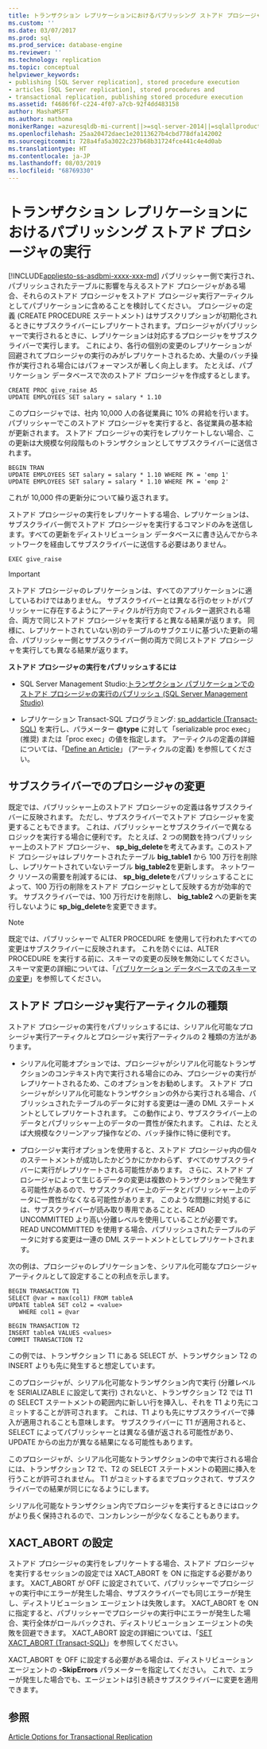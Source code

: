 ```yaml
---
title: トランザクション レプリケーションにおけるパブリッシング ストアド プロシージャの実行 | Microsoft Docs
ms.custom: ''
ms.date: 03/07/2017
ms.prod: sql
ms.prod_service: database-engine
ms.reviewer: ''
ms.technology: replication
ms.topic: conceptual
helpviewer_keywords:
- publishing [SQL Server replication], stored procedure execution
- articles [SQL Server replication], stored procedures and
- transactional replication, publishing stored procedure execution
ms.assetid: f4686f6f-c224-4f07-a7cb-92f4dd483158
author: MashaMSFT
ms.author: mathoma
monikerRange: =azuresqldb-mi-current||>=sql-server-2014||=sqlallproducts-allversions
ms.openlocfilehash: 25aa20472daec1e20113627b4cbd778dfa142002
ms.sourcegitcommit: 728a4fa5a3022c237b68b31724fce441c4e4d0ab
ms.translationtype: HT
ms.contentlocale: ja-JP
ms.lasthandoff: 08/03/2019
ms.locfileid: "68769330"
---
```

# <a name="publishing-stored-procedure-execution-in-transactional-replication"></a>トランザクション レプリケーションにおけるパブリッシング ストアド プロシージャの実行
[!INCLUDE[appliesto-ss-asdbmi-xxxx-xxx-md](../../../includes/appliesto-ss-asdbmi-xxxx-xxx-md.md)]
  パブリッシャー側で実行され、パブリッシュされたテーブルに影響を与えるストアド プロシージャがある場合、それらのストアド プロシージャをストアド プロシージャ実行アーティクルとしてパブリケーションに含めることを検討してください。 プロシージャの定義 (CREATE PROCEDURE ステートメント) はサブスクリプションが初期化されるときにサブスクライバーにレプリケートされます。プロシージャがパブリッシャーで実行されるときに、レプリケーションは対応するプロシージャをサブスクライバーで実行します。 これにより、各行の個別の変更のレプリケーションが回避されてプロシージャの実行のみがレプリケートされるため、大量のバッチ操作が実行される場合にはパフォーマンスが著しく向上します。 たとえば、パブリケーション データベースで次のストアド プロシージャを作成するとします。  
  
```  
CREATE PROC give_raise AS  
UPDATE EMPLOYEES SET salary = salary * 1.10  
```  
  
 このプロシージャでは、社内 10,000 人の各従業員に 10% の昇給を行います。 パブリッシャーでこのストアド プロシージャを実行すると、各従業員の基本給が更新されます。 ストアド プロシージャの実行をレプリケートしない場合、この更新は大規模な何段階ものトランザクションとしてサブスクライバーに送信されます。  
  
```  
BEGIN TRAN  
UPDATE EMPLOYEES SET salary = salary * 1.10 WHERE PK = 'emp 1'  
UPDATE EMPLOYEES SET salary = salary * 1.10 WHERE PK = 'emp 2'  
```  
  
 これが 10,000 件の更新分について繰り返されます。  
  
 ストアド プロシージャの実行をレプリケートする場合、レプリケーションは、サブスクライバー側でストアド プロシージャを実行するコマンドのみを送信します。すべての更新をディストリビューション データベースに書き込んでからネットワークを経由してサブスクライバーに送信する必要はありません。  
  
```  
EXEC give_raise  
```  
  
> [!IMPORTANT]  
>  ストアド プロシージャのレプリケーションは、すべてのアプリケーションに適しているわけではありません。 サブスクライバーとは異なる行のセットがパブリッシャーに存在するようにアーティクルが行方向でフィルター選択される場合、両方で同じストアド プロシージャを実行すると異なる結果が返ります。 同様に、レプリケートされていない別のテーブルのサブクエリに基づいた更新の場合、パブリッシャー側とサブスクライバー側の両方で同じストアド プロシージャを実行しても異なる結果が返ります。  
  
 **ストアド プロシージャの実行をパブリッシュするには**  
  
-   SQL Server Management Studio:[トランザクション パブリケーションでのストアド プロシージャの実行のパブリッシュ (SQL Server Management Studio)](../../../relational-databases/replication/publish/publish-execution-of-stored-procedure-in-transactional-publication.md)  
  
-   レプリケーション Transact-SQL プログラミング: [sp_addarticle &#40;Transact-SQL&#41;](../../../relational-databases/system-stored-procedures/sp-addarticle-transact-sql.md) を実行し、パラメーター **@type** に対して「serializable proc exec」(推奨) または「proc exec」の値を指定します。 アーティクルの定義の詳細については、「[Define an Article](../../../relational-databases/replication/publish/define-an-article.md)」 (アーティクルの定義) を参照してください。  
  
## <a name="modifying-the-procedure-at-the-subscriber"></a>サブスクライバーでのプロシージャの変更  
 既定では、パブリッシャー上のストアド プロシージャの定義は各サブスクライバーに反映されます。 ただし、サブスクライバーでストアド プロシージャを変更することもできます。 これは、パブリッシャーとサブスクライバーで異なるロジックを実行する場合に便利です。 たとえば、2 つの関数を持つパブリッシャー上のストアド プロシージャ、 **sp_big_delete**を考えてみます。このストアド プロシージャはレプリケートされたテーブル **big_table1** から 100 万行を削除し、レプリケートされていないテーブル **big_table2**を更新します。 ネットワーク リソースの需要を削減するには、 **sp_big_delete**をパブリッシュすることによって、100 万行の削除をストアド プロシージャとして反映する方が効率的です。 サブスクライバーでは、100 万行だけを削除し、 **big_table2** への更新を実行しないように **sp_big_delete**を変更できます。  
  
> [!NOTE]  
>  既定では、パブリッシャーで ALTER PROCEDURE を使用して行われたすべての変更はサブスクライバーに反映されます。 これを防ぐには、ALTER PROCEDURE を実行する前に、スキーマの変更の反映を無効にしてください。 スキーマ変更の詳細については、「[パブリケーション データベースでのスキーマの変更](../../../relational-databases/replication/publish/make-schema-changes-on-publication-databases.md)」を参照してください。  
  
## <a name="types-of-stored-procedure-execution-articles"></a>ストアド プロシージャ実行アーティクルの種類  
 ストアド プロシージャの実行をパブリッシュするには、シリアル化可能なプロシージャ実行アーティクルとプロシージャ実行アーティクルの 2 種類の方法があります。  
  
-   シリアル化可能オプションでは、プロシージャがシリアル化可能なトランザクションのコンテキスト内で実行される場合にのみ、プロシージャの実行がレプリケートされるため、このオプションをお勧めします。 ストアド プロシージャがシリアル化可能なトランザクションの外から実行される場合、パブリッシュされたテーブルのデータに対する変更は一連の DML ステートメントとしてレプリケートされます。 この動作により、サブスクライバー上のデータとパブリッシャー上のデータの一貫性が保たれます。 これは、たとえば大規模なクリーンアップ操作などの、バッチ操作に特に便利です。  
  
-   プロシージャ実行オプションを使用すると、ストアド プロシージャ内の個々のステートメントが成功したかどうかにかかわらず、すべてのサブスクライバーに実行がレプリケートされる可能性があります。 さらに、ストアド プロシージャによって生じるデータの変更は複数のトランザクションで発生する可能性があるので、サブスクライバー上のデータとパブリッシャー上のデータに一貫性がなくなる可能性があります。 このような問題に対処するには、サブスクライバーが読み取り専用であることと、READ UNCOMMITTED より高い分離レベルを使用していることが必要です。 READ UNCOMMITTED を使用する場合、パブリッシュされたテーブルのデータに対する変更は一連の DML ステートメントとしてレプリケートされます。  
  
 次の例は、プロシージャのレプリケーションを、シリアル化可能なプロシージャ アーティクルとして設定することの利点を示します。  
  
```  
BEGIN TRANSACTION T1  
SELECT @var = max(col1) FROM tableA  
UPDATE tableA SET col2 = <value>   
   WHERE col1 = @var   
  
BEGIN TRANSACTION T2  
INSERT tableA VALUES <values>  
COMMIT TRANSACTION T2  
```  
  
 この例では、トランザクション T1 にある SELECT が、トランザクション T2 の INSERT よりも先に発生すると想定しています。  
  
 このプロシージャが、シリアル化可能なトランザクション内で実行 (分離レベルを SERIALIZABLE に設定して実行) されないと、トランザクション T2 では T1 の SELECT ステートメントの範囲内に新しい行を挿入し、それを T1 より先にコミットすることが許可されます。 これは、T1 よりも先にサブスクライバーで挿入が適用されることも意味します。 サブスクライバーに T1 が適用されると、SELECT によってパブリッシャーとは異なる値が返される可能性があり、UPDATE からの出力が異なる結果になる可能性もあります。  
  
 このプロシージャが、シリアル化可能なトランザクションの中で実行される場合には、トランザクション T2 で、T2 の SELECT ステートメントの範囲に挿入を行うことが許可されません。 T1 がコミットするまでブロックされて、サブスクライバーでの結果が同じになるようにします。  
  
 シリアル化可能なトランザクション内でプロシージャを実行するときにはロックがより長く保持されるので、コンカレンシーが少なくなることもあります。  
  
## <a name="the-xactabort-setting"></a>XACT_ABORT の設定  
 ストアド プロシージャの実行をレプリケートする場合、ストアド プロシージャを実行するセッションの設定では XACT_ABORT を ON に指定する必要があります。 XACT_ABORT が OFF に設定されていて、パブリッシャーでプロシージャの実行中にエラーが発生した場合、サブスクライバーでも同じエラーが発生し、ディストリビューション エージェントは失敗します。 XACT_ABORT を  ON に指定すると、パブリッシャーでプロシージャの実行中にエラーが発生した場合、実行全体がロールバックされ、ディストリビューション エージェントの失敗を回避できます。 XACT_ABORT 設定の詳細については、「[SET XACT_ABORT &#40;Transact-SQL&#41;](../../../t-sql/statements/set-xact-abort-transact-sql.md)」を参照してください。  
  
 XACT_ABORT を OFF に設定する必要がある場合は、ディストリビューション エージェントの **-SkipErrors** パラメーターを指定してください。 これで、エラーが発生した場合でも、エージェントは引き続きサブスクライバーに変更を適用できます。  
  
## <a name="see-also"></a>参照  
 [Article Options for Transactional Replication](../../../relational-databases/replication/transactional/article-options-for-transactional-replication.md)  
  
  
